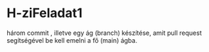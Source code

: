 # H-ziFeladat1
három commit , illetve egy ág (branch) készítése, amit pull request segítségével be kell emelni a fő (main) ágba. 
